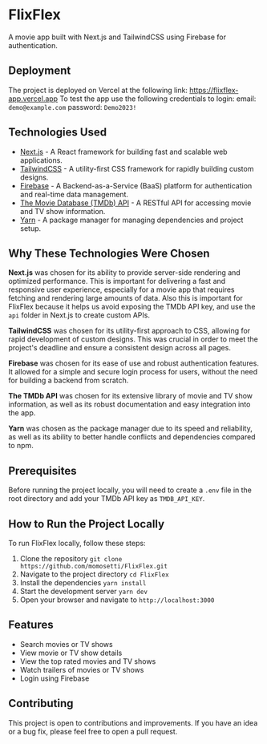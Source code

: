 # FlixFlex

A movie app built with Next.js and TailwindCSS using Firebase for authentication.

## Deployment

The project is deployed on Vercel at the following link: https://flixflex-app.vercel.app
To test the app use the following credentials to login:
email: `demo@example.com`
password: `Demo2023!`

## Technologies Used

- [Next.js](https://nextjs.org/) - A React framework for building fast and scalable web applications.
- [TailwindCSS](https://tailwindcss.com/) - A utility-first CSS framework for rapidly building custom designs.
- [Firebase](https://firebase.google.com/) - A Backend-as-a-Service (BaaS) platform for authentication and real-time data management.
- [The Movie Database (TMDb) API](https://www.themoviedb.org/documentation/api) - A RESTful API for accessing movie and TV show information.
- [Yarn](https://yarnpkg.com/) - A package manager for managing dependencies and project setup.

## Why These Technologies Were Chosen

**Next.js** was chosen for its ability to provide server-side rendering and optimized performance. This is important for delivering a fast and responsive user experience, especially for a movie app that requires fetching and rendering large amounts of data. Also this is important for FlixFlex because it helps us avoid exposing the TMDb API key, and use the `api` folder in Next.js to create custom APIs.

**TailwindCSS** was chosen for its utility-first approach to CSS, allowing for rapid development of custom designs. This was crucial in order to meet the project's deadline and ensure a consistent design across all pages.

**Firebase** was chosen for its ease of use and robust authentication features. It allowed for a simple and secure login process for users, without the need for building a backend from scratch.

**The TMDb API** was chosen for its extensive library of movie and TV show information, as well as its robust documentation and easy integration into the app.

**Yarn** was chosen as the package manager due to its speed and reliability, as well as its ability to better handle conflicts and dependencies compared to npm.

## Prerequisites

Before running the project locally, you will need to create a `.env` file in the root directory and add your TMDb API key as `TMDB_API_KEY`.

## How to Run the Project Locally

To run FlixFlex locally, follow these steps:

1.  Clone the repository `git clone https://github.com/momosetti/FlixFlex.git`
2.  Navigate to the project directory `cd FlixFlex`
3.  Install the dependencies `yarn install`
4.  Start the development server `yarn dev`
5.  Open your browser and navigate to `http://localhost:3000`

## Features

- Search movies or TV shows
- View movie or TV show details
- View the top rated movies and TV shows
- Watch trailers of movies or TV shows
- Login using Firebase

## Contributing

This project is open to contributions and improvements. If you have an idea or a bug fix, please feel free to open a pull request.
